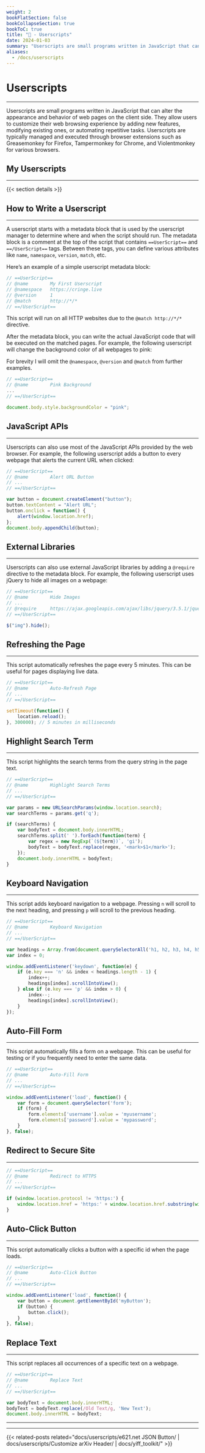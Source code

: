 ```yaml
---
weight: 2
bookFlatSection: false
bookCollapseSection: true
bookToC: true
title: "📜 - Userscripts"
date: 2024-01-03
summary: "Userscripts are small programs written in JavaScript that can alter the appearance and behavior of web pages on the client side."
aliases:
  - /docs/userscripts
---
```


<!--markdownlint-disable MD025  -->

# Userscripts

---

Userscripts are small programs written in JavaScript that can alter the appearance and behavior of web pages on the client side. They allow users to customize their web browsing experience by adding new features, modifying existing ones, or automating repetitive tasks. Userscripts are typically managed and executed through browser extensions such as Greasemonkey for Firefox, Tampermonkey for Chrome, and Violentmonkey for various browsers.

## My Userscripts

---

{{< section details >}}

## How to Write a Userscript

---

A userscript starts with a metadata block that is used by the userscript manager to determine where and when the script should run. The metadata block is a comment at the top of the script that contains `==UserScript==` and `==/UserScript==` tags. Between these tags, you can define various attributes like `name`, `namespace`, `version`, `match`, etc.

Here’s an example of a simple userscript metadata block:

```js
// ==UserScript==
// @name        My First Userscript
// @namespace   https://cringe.live
// @version     1
// @match       http://*/*
// ==/UserScript==
```

This script will run on all HTTP websites due to the `@match http://*/*` directive.

After the metadata block, you can write the actual JavaScript code that will be executed on the matched pages. For example, the following userscript will change the background color of all webpages to pink:

For brevity I will omit the `@namespace`, `@version` and `@match` from further examples.

```js
// ==UserScript==
// @name        Pink Background
...
// ==/UserScript==

document.body.style.backgroundColor = "pink";
```

## JavaScript APIs

---

Userscripts can also use most of the JavaScript APIs provided by the web browser. For example, the following userscript adds a button to every webpage that alerts the current URL when clicked:

```js
// ==UserScript==
// @name        Alert URL Button
// ...
// ==/UserScript==

var button = document.createElement("button");
button.textContent = "Alert URL";
button.onclick = function() {
    alert(window.location.href);
};
document.body.appendChild(button);
```

## External Libraries

---

Userscripts can also use external JavaScript libraries by adding a `@require` directive to the metadata block. For example, the following userscript uses jQuery to hide all images on a webpage:

```js
// ==UserScript==
// @name        Hide Images
// ...
// @require     https://ajax.googleapis.com/ajax/libs/jquery/3.5.1/jquery.min.js
// ==/UserScript==

$("img").hide();
```

## Refreshing the Page

---

This script automatically refreshes the page every 5 minutes. This can be useful for pages displaying live data.

```js
// ==UserScript==
// @name        Auto-Refresh Page
// ...
// ==/UserScript==

setTimeout(function() {
    location.reload();
}, 300000); // 5 minutes in milliseconds
```

## Highlight Search Term

---

This script highlights the search terms from the query string in the page text.

```js
// ==UserScript==
// @name        Highlight Search Terms
// ...
// ==/UserScript==

var params = new URLSearchParams(window.location.search);
var searchTerms = params.get('q');

if (searchTerms) {
    var bodyText = document.body.innerHTML;
    searchTerms.split(' ').forEach(function(term) {
        var regex = new RegExp(`(${term})`, 'gi');
        bodyText = bodyText.replace(regex, '<mark>$1</mark>');
    });
    document.body.innerHTML = bodyText;
}
```

## Keyboard Navigation

---

This script adds keyboard navigation to a webpage. Pressing `n` will scroll to the next heading, and pressing `p` will scroll to the previous heading.

```js
// ==UserScript==
// @name        Keyboard Navigation
// ...
// ==/UserScript==

var headings = Array.from(document.querySelectorAll('h1, h2, h3, h4, h5, h6'));
var index = 0;

window.addEventListener('keydown', function(e) {
    if (e.key === 'n' && index < headings.length - 1) {
        index++;
        headings[index].scrollIntoView();
    } else if (e.key === 'p' && index > 0) {
        index--;
        headings[index].scrollIntoView();
    }
});
```

## Auto-Fill Form

---

This script automatically fills a form on a webpage. This can be useful for testing or if you frequently need to enter the same data.

```js
// ==UserScript==
// @name        Auto-Fill Form
// ...
// ==/UserScript==

window.addEventListener('load', function() {
    var form = document.querySelector('form');
    if (form) {
        form.elements['username'].value = 'myusername';
        form.elements['password'].value = 'mypassword';
    }
}, false);
```

## Redirect to Secure Site

---

```js
// ==UserScript==
// @name        Redirect to HTTPS
// ...
// ==/UserScript==

if (window.location.protocol != 'https:') {
    window.location.href = 'https:' + window.location.href.substring(window.location.protocol.length);
}
```

## Auto-Click Button

---

This script automatically clicks a button with a specific id when the page loads.

```js
// ==UserScript==
// @name        Auto-Click Button
// ...
// ==/UserScript==

window.addEventListener('load', function() {
    var button = document.getElementById('myButton');
    if (button) {
        button.click();
    }
}, false);
```

## Replace Text

---

This script replaces all occurrences of a specific text on a webpage.

```js
// ==UserScript==
// @name        Replace Text
// ...
// ==/UserScript==

var bodyText = document.body.innerHTML;
bodyText = bodyText.replace(/Old Text/g, 'New Text');
document.body.innerHTML = bodyText;
```

---

---

{{< related-posts related="docs/userscripts/e621.net JSON Button/ | docs/userscripts/Customize arXiv Header/ | docs/yiff_toolkit/" >}}
